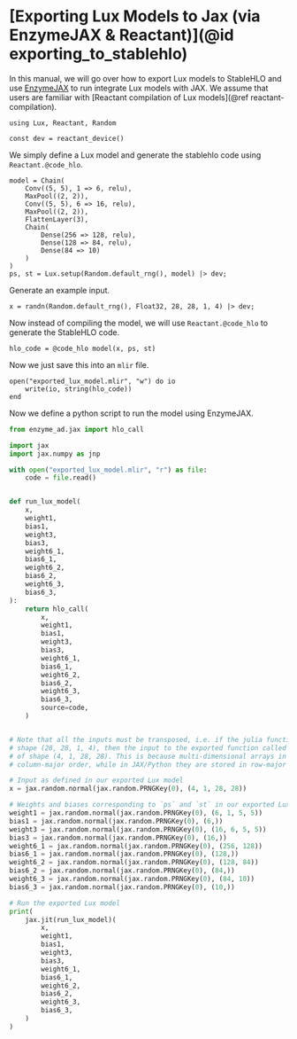 # [Exporting Lux Models to Jax (via EnzymeJAX & Reactant)](@id exporting_to_stablehlo)

In this manual, we will go over how to export Lux models to StableHLO and use
[EnzymeJAX](https://github.com/EnzymeAD/Enzyme-JAX) to run integrate Lux models with
JAX. We assume that users are familiar with
[Reactant compilation of Lux models](@ref reactant-compilation).

```@example exporting_to_stablehlo
using Lux, Reactant, Random

const dev = reactant_device()
```

We simply define a Lux model and generate the stablehlo code using `Reactant.@code_hlo`.

```@example exporting_to_stablehlo
model = Chain(
    Conv((5, 5), 1 => 6, relu),
    MaxPool((2, 2)),
    Conv((5, 5), 6 => 16, relu),
    MaxPool((2, 2)),
    FlattenLayer(3),
    Chain(
        Dense(256 => 128, relu),
        Dense(128 => 84, relu),
        Dense(84 => 10)
    )
)
ps, st = Lux.setup(Random.default_rng(), model) |> dev;
```

Generate an example input.

```@example exporting_to_stablehlo
x = randn(Random.default_rng(), Float32, 28, 28, 1, 4) |> dev;
```

Now instead of compiling the model, we will use `Reactant.@code_hlo` to generate the
StableHLO code.

```@example exporting_to_stablehlo
hlo_code = @code_hlo model(x, ps, st)
```

Now we just save this into an `mlir` file.

```@example exporting_to_stablehlo
open("exported_lux_model.mlir", "w") do io
    write(io, string(hlo_code))
end
```

Now we define a python script to run the model using EnzymeJAX.

```python
from enzyme_ad.jax import hlo_call

import jax
import jax.numpy as jnp

with open("exported_lux_model.mlir", "r") as file:
    code = file.read()


def run_lux_model(
    x,
    weight1,
    bias1,
    weight3,
    bias3,
    weight6_1,
    bias6_1,
    weight6_2,
    bias6_2,
    weight6_3,
    bias6_3,
):
    return hlo_call(
        x,
        weight1,
        bias1,
        weight3,
        bias3,
        weight6_1,
        bias6_1,
        weight6_2,
        bias6_2,
        weight6_3,
        bias6_3,
        source=code,
    )


# Note that all the inputs must be transposed, i.e. if the julia function has an input of
# shape (28, 28, 1, 4), then the input to the exported function called from python must be
# of shape (4, 1, 28, 28). This is because multi-dimensional arrays in Julia are stored in
# column-major order, while in JAX/Python they are stored in row-major order.

# Input as defined in our exported Lux model
x = jax.random.normal(jax.random.PRNGKey(0), (4, 1, 28, 28))

# Weights and biases corresponding to `ps` and `st` in our exported Lux model
weight1 = jax.random.normal(jax.random.PRNGKey(0), (6, 1, 5, 5))
bias1 = jax.random.normal(jax.random.PRNGKey(0), (6,))
weight3 = jax.random.normal(jax.random.PRNGKey(0), (16, 6, 5, 5))
bias3 = jax.random.normal(jax.random.PRNGKey(0), (16,))
weight6_1 = jax.random.normal(jax.random.PRNGKey(0), (256, 128))
bias6_1 = jax.random.normal(jax.random.PRNGKey(0), (128,))
weight6_2 = jax.random.normal(jax.random.PRNGKey(0), (128, 84))
bias6_2 = jax.random.normal(jax.random.PRNGKey(0), (84,))
weight6_3 = jax.random.normal(jax.random.PRNGKey(0), (84, 10))
bias6_3 = jax.random.normal(jax.random.PRNGKey(0), (10,))

# Run the exported Lux model
print(
    jax.jit(run_lux_model)(
        x,
        weight1,
        bias1,
        weight3,
        bias3,
        weight6_1,
        bias6_1,
        weight6_2,
        bias6_2,
        weight6_3,
        bias6_3,
    )
)
```
